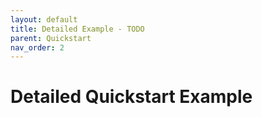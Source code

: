 ```yaml
---
layout: default
title: Detailed Example - TODO
parent: Quickstart
nav_order: 2
---
```


# Detailed Quickstart Example

